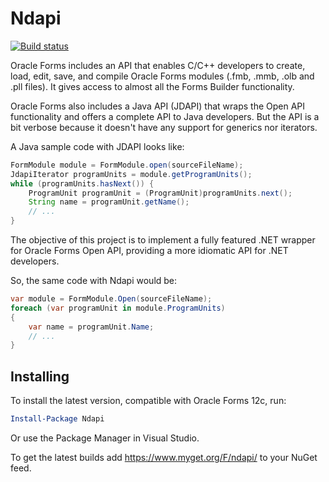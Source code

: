 Ndapi
=====

[![Build status](https://ci.appveyor.com/api/projects/status/sm2f9vamtugb4tc0?svg=true)](https://ci.appveyor.com/project/felipebz/ndapi)

Oracle Forms includes an API that enables C/C++ developers to create, load, edit, save, and compile Oracle Forms modules (.fmb, .mmb, .olb and .pll files). It gives access to almost all the Forms Builder functionality.

Oracle Forms also includes a Java API (JDAPI) that wraps the Open API functionality and offers a complete API to Java developers. But the API is a bit verbose because it doesn't have any support for generics nor iterators.

A Java sample code with JDAPI looks like:

```java
FormModule module = FormModule.open(sourceFileName);
JdapiIterator programUnits = module.getProgramUnits();
while (programUnits.hasNext()) {
    ProgramUnit programUnit = (ProgramUnit)programUnits.next();
    String name = programUnit.getName();
    // ...
}
```

The objective of this project is to implement a fully featured .NET wrapper for Oracle Forms Open API, providing a more idiomatic API for .NET developers. 

So, the same code with Ndapi would be:

```csharp
var module = FormModule.Open(sourceFileName);
foreach (var programUnit in module.ProgramUnits)
{
    var name = programUnit.Name;
    // ...
}
```

Installing
----------

To install the latest version, compatible with Oracle Forms 12c, run:

```powershell
Install-Package Ndapi
```

Or use the Package Manager in Visual Studio.

To get the latest builds add https://www.myget.org/F/ndapi/ to your NuGet feed.
